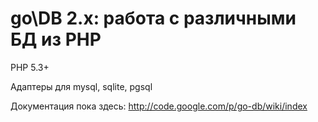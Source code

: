 # go\DB 2.x: работа с различными БД из PHP

PHP 5.3+

Адаптеры для mysql, sqlite, pgsql

Документация пока здесь: http://code.google.com/p/go-db/wiki/index
